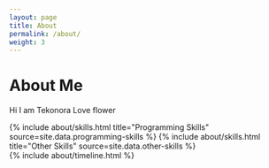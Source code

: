 ```yaml
---
layout: page
title: About
permalink: /about/
weight: 3
---
```


# **About Me**

Hi I am Tekonora
Love flower 
<div class="row">
{% include about/skills.html title="Programming Skills" source=site.data.programming-skills %}
{% include about/skills.html title="Other Skills" source=site.data.other-skills %}
</div>

<div class="row">
{% include about/timeline.html %}
</div>
